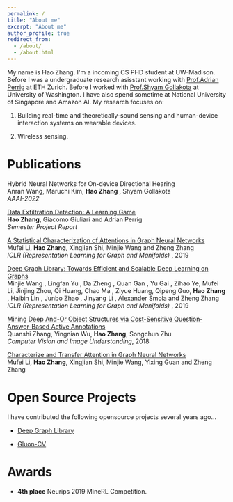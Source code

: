 ```yaml
---
permalink: /
title: "About me"
excerpt: "About me"
author_profile: true
redirect_from: 
  - /about/
  - /about.html
---
```

My name is Hao Zhang. I'm a incoming CS PHD student at UW-Madison. Before I was a undergraduate research asisstant working with [Prof.Adrian Perrig](https://netsec.ethz.ch/people/aperrig/) at ETH Zurich. Before I  worked with [Prof.Shyam Gollakota](https://homes.cs.washington.edu/~gshyam/) at University of Washington. I have also spend sometime at National University of Singapore and Amazon AI. My research focuses on:

1. Building real-time and theoretically-sound sensing and human-device interaction systems on wearable devices.<br>

2. Wireless sensing.


Publications
======
Hybrid Neural Networks for On-device Directional Hearing<br>
Anran Wang, Maruchi Kim, <b> Hao Zhang </b>, Shyam Gollakota<br>
<i> AAAI-2022 </i><br>

[Data Exfiltration Detection: A Learning Game](https://www.dropbox.com/s/ek7182imsp7s2xl/semester-project-report.pdf?dl=0)<br>
<b> Hao Zhang</b>, Giacomo Giuliari and Adrian Perrig<br>
<i> Semester Project Report </i><br>

[A Statistical Characterization of Attentions in Graph Neural Networks](https://rlgm.github.io/papers/62.pdf)<br>
Mufei Li, <b>Hao Zhang</b>, Xingjian Shi, Minjie Wang and Zheng Zhang <br>
<i> ICLR (Representation Learning for Graph and Manifolds) </i>, 2019<br>

[Deep Graph Library: Towards Efficient and Scalable Deep Learning on Graphs](https://arxiv.org/abs/1909.01315v1)<br>
Minjie Wang , Lingfan Yu , Da Zheng , Quan Gan , Yu Gai , Zihao Ye, Mufei Li, Jinjing Zhou, Qi
Huang, Chao Ma , Ziyue Huang, Qipeng Guo, <b>Hao Zhang</b> , Haibin Lin , Junbo Zhao , Jinyang Li ,
Alexander Smola and Zheng Zhang <br>
<i> ICLR (Representation Learning for Graph and Manifolds) </i>, 2019<br>

[Mining Deep And-Or Object Structures via Cost-Sensitive Question-Answer-Based Active Annotations](https://arxiv.org/abs/1708.03911)<br>
Quanshi Zhang, Yingnian Wu, <b>Hao Zhang</b>, Songchun Zhu <br>
<i> Computer Vision and Image Understanding</i>, 2018<br> 

[Characterize and Transfer Attention in Graph Neural Networks](https://openreview.net/pdf?id=SkeBBJrFPH)<br>
Mufei Li, <b>Hao Zhang</b>, Xingjian Shi, Minjie Wang, Yixing Guan and Zheng Zhang <br>

Open Source Projects
======
I have contributed the following opensource projects  several years ago...

* [Deep Graph Library](https://github.com/dmlc/dgl)
  
* [Gluon-CV](https://github.com/dmlc/gluon-cv)

Awards
======
* <b>4th place</b> Neurips 2019 MineRL Competition.




